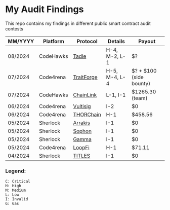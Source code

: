 # My Audit Findings

This repo contains my findings in different public smart contract audit contests

| MM/YYYY | Platform | Protocol | Details | Payout |
| --- | --- | --- | --- | --- |
| 08/2024 | CodeHawks | [Tadle](https://codehawks.cyfrin.io/c/2024-08-tadle) | H-4, M-2, L-1 | $? |
| 07/2024 | Code4rena | [TraitForge](https://code4rena.com/audits/2024-07-traitforge) | H-5, M-4, L-4 | $? + $100 (side bounty) |
| 07/2024 | CodeHawks | [ChainLink](https://codehawks.cyfrin.io/c/2024-07-CL-CCIP) | L-1, I-1 | $1265.30 (team) |
| 06/2024 | Code4rena | [Vultisig](https://code4rena.com/audits/2024-06-vultisig) | I-2 | $0 |
| 06/2024 | Code4rena | [THORChain](https://code4rena.com/audits/2024-06-thorchain) | H-1 | $458.56 |
| 05/2024 | Sherlock | [Arrakis](https://audits.sherlock.xyz/contests/195) | I-1 | $0 |
| 05/2024 | Sherlock | [Sophon](https://audits.sherlock.xyz/contests/376) | I-1 | $0 |
| 05/2024 | Sherlock | [Gamma](https://audits.sherlock.xyz/contests/330) | I-1 | $0 |
| 05/2024 | Code4rena | [LoopFi](https://code4rena.com/audits/2024-05-loopfi) | H-1 | $71.11 |
| 04/2024 | Sherlock | [TITLES](https://audits.sherlock.xyz/contests/326) | I-1 | $0 |


### Legend:
```
C: Critical
H: High
M: Medium
L: Low
I: Invalid
G: Gas
```
